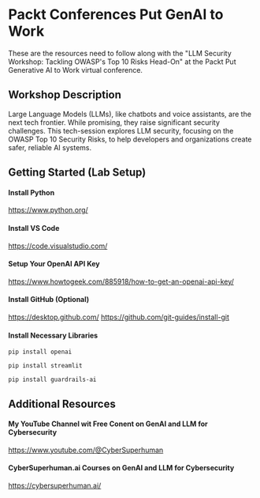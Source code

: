 # Packt Conferences Put GenAI to Work

These are the resources need to follow along with the "LLM Security Workshop: Tackling OWASP's Top 10 Risks Head-On" at the Packt Put Generative AI to Work virtual conference.

## Workshop Description

Large Language Models (LLMs), like chatbots and voice assistants, are the next tech frontier. While promising, they raise significant security challenges. This tech-session explores LLM security, focusing on the OWASP Top 10 Security Risks, to help developers and organizations create safer, reliable AI systems.

## Getting Started (Lab Setup)

#### Install Python
https://www.python.org/

#### Install VS Code
https://code.visualstudio.com/

#### Setup Your OpenAI API Key
https://www.howtogeek.com/885918/how-to-get-an-openai-api-key/

#### Install GitHub (Optional)
https://desktop.github.com/
https://github.com/git-guides/install-git

#### Install Necessary Libraries

```
pip install openai
```
```
pip install streamlit
```
```
pip install guardrails-ai
```

## Additional Resources
#### My YouTube Channel wit Free Conent on GenAI and LLM for Cybersecurity
https://www.youtube.com/@CyberSuperhuman

#### CyberSuperhuman.ai Courses on GenAI and LLM for Cybersecurity
https://cybersuperhuman.ai/
